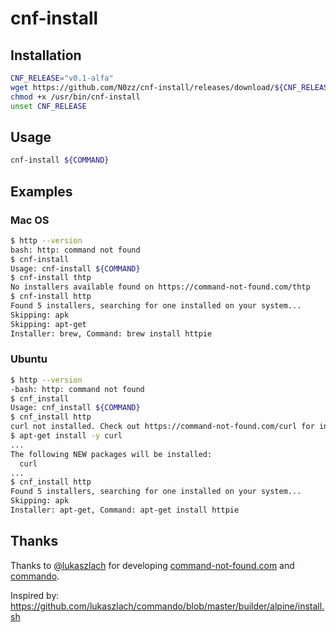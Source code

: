 # cnf-install

## Installation

```bash
CNF_RELEASE="v0.1-alfa"
wget https://github.com/N0zz/cnf-install/releases/download/${CNF_RELEASE}/cnf-install -O /usr/bin/cnf-install
chmod +x /usr/bin/cnf-install
unset CNF_RELEASE
```

## Usage

```bash
cnf-install ${COMMAND}
```

## Examples

### Mac OS

```bash
$ http --version
bash: http: command not found
$ cnf-install 
Usage: cnf-install ${COMMAND}
$ cnf-install thtp
No installers available found on https://command-not-found.com/thtp
$ cnf-install http
Found 5 installers, searching for one installed on your system...
Skipping: apk
Skipping: apt-get
Installer: brew, Command: brew install httpie
```

### Ubuntu

```bash
$ http --version
-bash: http: command not found
$ cnf_install 
Usage: cnf_install ${COMMAND}
$ cnf_install http
curl not installed. Check out https://command-not-found.com/curl for instructions.
$ apt-get install -y curl
...
The following NEW packages will be installed:
  curl
...
$ cnf_install http
Found 5 installers, searching for one installed on your system...
Skipping: apk
Installer: apt-get, Command: apt-get install httpie
```

## Thanks

Thanks to [@lukaszlach](https://github.com/lukaszlach) for developing [command-not-found.com](https://command-not-found.com/) and [commando](https://github.com/lukaszlach/commando).

Inspired by: https://github.com/lukaszlach/commando/blob/master/builder/alpine/install.sh
